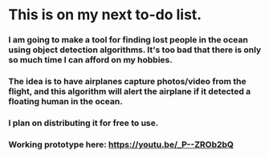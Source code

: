 # This is on my next to-do list.

### I am going to make a tool for finding lost people in the ocean using object detection algorithms. It's too bad that there is only so much time I can afford on my hobbies.

### The idea is to have airplanes capture photos/video from the flight, and this algorithm will alert the airplane if it detected a floating human in the ocean.

### I plan on distributing it for free to use.

### Working prototype here: https://youtu.be/_P--ZROb2bQ
